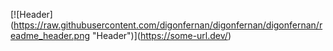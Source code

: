\[!\[Header\](https://raw.githubusercontent.com/digonfernan/digonfernan/digonfernan/readme_header.png "Header")](https://some-url.dev/)
